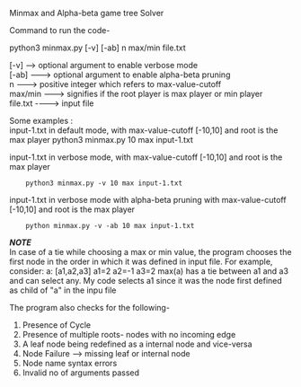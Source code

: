Minmax and Alpha-beta game tree Solver

Command to run the code-

python3 minmax.py [-v] [-ab] n max/min file.txt

[-v] --> optional argument to enable verbose mode\
[-ab] ---> optional argument to enable alpha-beta pruning\
n ---> positive integer which refers to max-value-cutoff\
max/min ---> signifies if the root player is max player or min player\
file.txt ----> input file

Some examples :\
input-1.txt in default mode, with max-value-cutoff [-10,10] and root is the max player
        python3 minmax.py 10 max input-1.txt

input-1.txt in verbose mode, with max-value-cutoff [-10,10] and root is the max player

        python3 minmax.py -v 10 max input-1.txt

input-1.txt in verbose mode with alpha-beta pruning with max-value-cutoff [-10,10] and root is the max player

        python minmax.py -v -ab 10 max input-1.txt


***NOTE***\
In case of a tie while choosing a max or min value, the program chooses the first node in the order in which it was defined in input file.
For example, consider:
a: [a1,a2,a3]
a1=2
a2=-1
a3=2
max(a) has a tie between a1 and a3 and can select any. My code selects a1 since it was the node first defined as child of "a" in the inpu file


The program also checks for the following-
1) Presence of Cycle
2) Presence of multiple roots- nodes with no incoming edge
3) A leaf node being redefined as a internal node and vice-versa
4) Node Failure --> missing leaf or internal node
5) Node name syntax errors
6) Invalid  no of arguments passed
